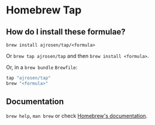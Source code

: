 # Homebrew Tap

## How do I install these formulae?

`brew install ajrosen/tap/<formula>`

Or `brew tap ajrosen/tap` and then `brew install <formula>`.

Or, in a `brew bundle` `Brewfile`:

```ruby
tap "ajrosen/tap"
brew "<formula>"
```

## Documentation

`brew help`, `man brew` or check [Homebrew's documentation](https://docs.brew.sh).
